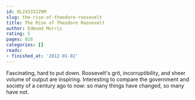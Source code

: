 ```yaml
---
id: OL24333229M
slug: the-rise-of-theodore-roosevelt
title: The Rise of Theodore Roosevelt
author: Edmund Morris
rating: 5
pages: 816
categories: []
reads:
- finished_at: '2012-01-02'
---
```

Fascinating, hard to put down. Roosevelt's grit, incorruptibility, and sheer volume of output are inspiring. Interesting to compare the government and society of a century ago to now: so many things have changed, so many have not.
